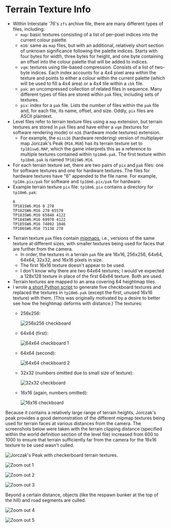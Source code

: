 # Terrain Texture Info

* Within Interstate '76's `zfs` archive file, there are many different types of files, including:
  * `map`: basic textures consisting of a list of per-pixel indices into the current colour palette.
  * `m16`: same as `map` files, but with an additional, relatively short section of unknown significance following the palette indices. Starts with four bytes for width, three bytes for height, and one byte containing an offset into the colour palette that will be added to indices.
  * `vqm`: textures using tile-based compression. Consists of a list of two-byte indices. Each index accounts for a 4x4 pixel area within the texture and points to either a colour within the current palette (which will be used to fill a 4x4 area) or a 4x4 tile within a `cbk` file.
  * `pak`: an uncompressed collection of related files in sequence. Many different types of files are stored within `pak` files, including sets of textures.
  * `pix`: index for a `pak` file. Lists the number of files within the `pak` file and, for each file, its name, offset, and size. Oddly, `pix` files are ASCII plaintext.
* Level files refer to terrain texture files using a `map` extension, but terrain textures are stored in `pak` files and have either a `vqm` (textures for software rendering mode) or `m16` (hardware mode textures) extension.
  * For example, the `miss16` (hardware rendering) version of multiplayer map Jorczak's Peak (`M14.MSN`) has its terrain texture set to `tp181sw6.MAP`, which the game interprets this as a reference to multiple textures contained within `tp18m6.pak`. The first texture within `tp18m6.pak` is named `TP181SW6.M16`.
* For each terrain texture set, there are two pairs of `pix` and `pak` files: one for software textures and one for hardware textures. The files for hardware textures have "6" appended to the file name. For example, `tp18m.pix/pak` for software and `tp18m6.pix/pak` for hardware.
* Example terrain texture `pix` file: `tp18m6.pix` contains a directory for `tp18m6.pak`:
    ```
    6
    TP181SW6.M16 0 278
    TP182SW6.M16 278 65570
    TP183SW6.M16 65848 4122
    TP184SW6.M16 69970 4122
    TP185SW6.M16 74092 1046
    TP186SW6.M16 75138 278
    ```
* Terrain texture `pak` files contain [mipmaps](https://en.wikipedia.org/wiki/Mipmap), i.e., versions of the same texture at different sizes, with smaller textures being used for faces that are further from the camera.
  * In order, the textures in a terrain `pak` file are 16x16, 256x256, 64x64, 64x64, 32x32, and 16x16 pixels in size.
  * The first 16x16 texture doesn't appear to be used.
  * I don't know why there are two 64x64 textures; I would've expected a 128x128 texture in place of the first 64x64 texture. Both are used.
* Terrain textures are mapped to an area covering 64 heightmap tiles.
* I wrote [a short Python script](scripts/terrain-texture-generation/generate-interstate-76-map-checkerboard-with-numbers.py) to generate five checkboard textures and replaced the textures in `tp18m6.pak` (except the first, unused 16x16 texture) with them. (This was originally motivated by a desire to better see how the heightmap deforms with distance.) The textures:
    * 256x256:

        ![256x256 checkboard](images/terrain-texture-investigation/checkerboard-with-numbers-map-bytes-256-1.png)
    
    * 64x64 (first):

        ![64x64 checkboard 1](images/terrain-texture-investigation/checkerboard-with-numbers-map-bytes-64-1.png)
    
    * 64x64 (second):

        ![64x64 checkboard 2](images/terrain-texture-investigation/checkerboard-with-numbers-map-bytes-64-2.png)
    
    * 32x32 (numbers omitted due to small size of texture):

        ![32x32 checkboard](images/terrain-texture-investigation/checkerboard-with-numbers-map-bytes-32-1.png)
    
    * 16x16 (again, numbers omitted):
        
        ![16x16 checkboard](images/terrain-texture-investigation/checkerboard-with-numbers-map-bytes-16-1.png)

Because it contains a relatively large range of terrain heights, Jorczak's peak provides a good demonstration of the different mipmap textures being used for terrain faces at various distances from the camera. The screenshots below were taken with the terrain clipping distance (specified within the world definition section of the level file) increased from 600 to 1000 to ensure that terrain sufficiently far from the camera for the 16x16 texture to be used wasn't culled.

![Jorczak's Peak with checkerboard terrain textures.](images/terrain-texture-investigation/img-terrain-textures-overview.png)

![Zoom out 1](images/terrain-texture-investigation/img-terrain-textures-zoom-out-1.png)

![Zoom out 2](images/terrain-texture-investigation/img-terrain-textures-zoom-out-2.png)

![Zoom out 3](images/terrain-texture-investigation/img-terrain-textures-zoom-out-3.png)

Beyond a certain distance, objects (like the respawn bunker at the top of the hill) and road segments are culled.

![Zoom out 4](images/terrain-texture-investigation/img-terrain-textures-zoom-out-4.png)

![Zoom out 5](images/terrain-texture-investigation/img-terrain-textures-zoom-out-5.png)
